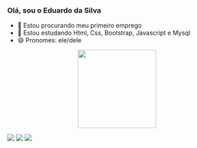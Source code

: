 ### Olá, sou o Eduardo da Silva

- 🔭 Estou procurando meu primeiro emprego
- 🌱 Estou estudando Html, Css, Bootstrap, Javascript e Mysql
- 😄 Pronomes: ele/dele

<div align="center">
  <a href="https://github.com/EduardoSilva03">
  <img height="180em" src="https://github-readme-stats.vercel.app/api?username=EduardoSilva03&show_icons=true&theme=dark&include_all_commits=true&count_private=true"/>
</div>
  
<a href="https://www.instagram.com/dudu.silva03/" target="_blank"><img src="https://img.shields.io/badge/Instagram-E4405F?style=for-the-badge&logo=instagram&logoColor=white"></a>
<a href="mailto:eduaardo.silva03@gmail.com" target="_blank"><img src="https://img.shields.io/badge/Gmail-D14836?style=for-the-badge&logo=gmail&logoColor=white"></a>
<a href="https://www.linkedin.com/in/eduardo-da-silva-03a929219/" target="_blank"><img src="https://img.shields.io/badge/LinkedIn-0077B5?style=for-the-badge&logo=linkedin&logoColor=white"></a>
